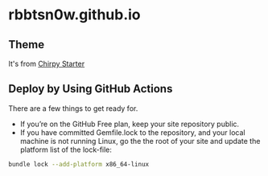 # rbbtsn0w.github.io

## Theme

It's from [Chirpy Starter](https://github.com/cotes2020/chirpy-starter)

## Deploy by Using GitHub Actions

There are a few things to get ready for.

* If you’re on the GitHub Free plan, keep your site repository public.
* If you have committed Gemfile.lock to the repository, and your local machine is not running Linux, go the the root of your site and update the platform list of the lock-file:

``` Bash
bundle lock --add-platform x86_64-linux
```
